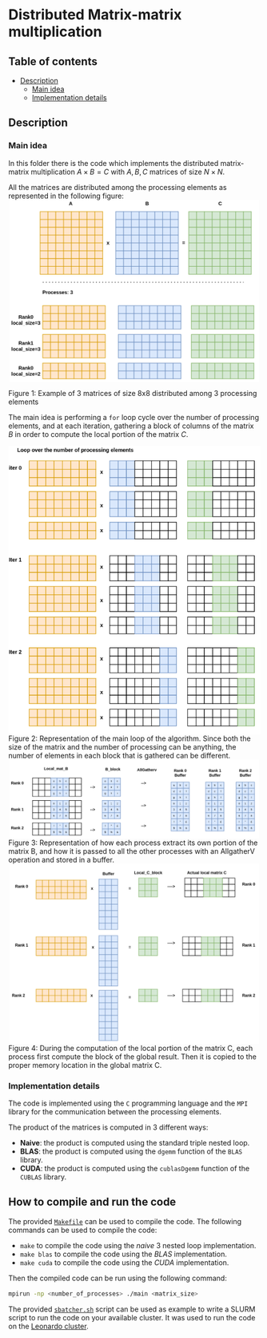 # Distributed Matrix-matrix multiplication

## Table of contents

- [Description](#description)
  * [Main idea](#main-idea)
  * [Implementation details](#implementation-details)

## Description

### Main idea

In this folder there is the code which implements the distributed matrix-matrix multiplication $A \times B = C$ with $A, B, C$ matrices of size $N \times N$.

All the matrices are distributed among the processing elements as represented in the following figure:
<img src="./images/01.png" style="width: 500px; margin-left: auto; margin-right: auto; display: block;">
<figcaption>Figure 1: Example of 3 matrices of size 8x8 distributed among 3 processing elements</figcaption>

The main idea is performing a `for` loop cycle over the number of processing elements, and at each iteration, gathering a block of columns of the matrix $B$ in order to compute the local portion of the matrix $C$.

<img src="./images/02.png" style="width: 650px; margin-left: auto; margin-right: auto; display: block;">
<figcaption>Figure 2: Representation of the main loop of the algorithm. Since both the size of the matrix and the number of processing can be anything, the number of elements in each block that is gathered can be different.</figcaption>


<img src="./images/03.png" style="width: 500px; margin-left: auto; margin-right: auto; display: block;">
<figcaption>Figure 3: Representation of how each process extract its own portion of the matrix B, and how it is passed to all the other processes with an AllgatherV operation and stored in a buffer.</figcaption>

<img src="./images/04.png" style="width: 500px; margin-left: auto; margin-right: auto; display: block;">
<figcaption>Figure 4: During the computation of the local portion of the matrix C, each process first compute the block of the global result. Then it is copied to the proper memory location in the global matrix C.</figcaption>

### Implementation details

The code is implemented using the `C` programming language and the `MPI` library for the communication between the processing elements.

The product of the matrices is computed in 3 different ways:

- **Naive**: the product is computed using the standard triple nested loop.
- **BLAS**: the product is computed using the `dgemm` function of the `BLAS` library.
- **CUDA**: the product is computed using the `cublasDgemm` function of the `CUBLAS` library.



## How to compile and run the code 

The provided [`Makefile`](./Makefile) can be used to compile the code. The following commands can be used to compile the code:

- `make` to compile the code using the *naive* 3 nested loop implementation.
- `make blas` to compile the code using the *BLAS* implementation.
- `make cuda` to compile the code using the *CUDA* implementation.

Then the compiled code can be run using the following command:

```bash
mpirun -np <number_of_processes> ./main <matrix_size> 
```
The provided [`sbatcher.sh`](./sbatcher.sh) script can be used as example to write a SLURM script to run the code on your available cluster. It was used to run the code on the [Leonardo cluster](https://leonardo-supercomputer.cineca.eu/).



[//]: # ()
[//]: # (- - -)

[//]: # (TODO: delete all this part below)

[//]: # ()
[//]: # ()
[//]: # (:> [!WARNING])

[//]: # (> REAMRK: at the moment this readme are just the note that I took during the lecture in which professor assigned the exercise. )

[//]: # (> It is going to be re-written as soon as possible)

[//]: # ()
[//]: # ()
[//]: # (***Remark***: This exercise will be part of the exam.)

[//]: # ()
[//]: # (We are going to parallelize a code that implements the matrix-matrix multiplication distributely )

[//]: # ()
[//]: # ($$)

[//]: # (A \times B = C)

[//]: # ($$)

[//]: # ()
[//]: # (where $A$ and $B$ are matrices and $C$ is the result of the multiplication..)

[//]: # ()
[//]: # ($$)

[//]: # (C_{ij} = \sum_{k=0}^{N} A_{ik} \times B_{kj})

[//]: # ($$)

[//]: # ()
[//]: # ()
[//]: # (Normally in code this is a three time nested loop: )

[//]: # ()
[//]: # (```c)

[//]: # (for &#40;int i = 0; i < N; i++&#41;)

[//]: # ({)

[//]: # (    for &#40;int j = 0; j < N; j ++&#41;)

[//]: # (    {)

[//]: # (        for &#40;int k = 0; k < N; k++&#41;)

[//]: # (        {)

[//]: # (            C[i, j] += A[i, k] * B[k, j];)

[//]: # (        })

[//]: # (    })

[//]: # (})

[//]: # (```)

[//]: # ()
[//]: # ()
[//]: # (But now we are in a setting with the data are distributed among different processes...)

[//]: # (There are many algorithms, the one we are going to implement is not the fastes in the world, but is a good compromise between simplicity of implementation and performance.)

[//]: # ()
[//]: # ()
[//]: # (Instead of gathering one single column and computing one single element of $C$ for all gather, we can gather a block of columns &#40;size: $N \times n_{loc}$&#41;.)

[//]: # ()
[//]: # (In this way instead of doing an allghater for each column, the total of allgather operation is reduced to $N/n_{loc} = $ number of processing elements.)

[//]: # ()
[//]: # ()
[//]: # (Of course this algorithm works better if the number of processing elements is much smaller than the size of the matrix $N$.)

[//]: # ()
[//]: # ()
[//]: # (note: $T_{communication} = T_{initialization} + T_{data\_transfer}$. )

[//]: # ()
[//]: # ()
[//]: # (**Unfortunatly** there is a big complication: at the end of the day, every local processes has to compute locally his local portion of C &#40;local parto fo B times all the portion of B&#41;.  The elements we are selecting are not contiguos in memory.)

[//]: # ()
[//]: # ()
[//]: # (```)

[//]: # (P0              B)

[//]: # (    +--------+------+--------+             +-------+)

[//]: # (    |        |\\\\\\|        |     -->     |\\\\\\\|)

[//]: # (    |        |\\\\\\|        |             |\\\\\\\|)

[//]: # (    +--------+------+--------+             +-------+)

[//]: # ()
[//]: # (P1              B)

[//]: # (    +--------+------+--------+             +-------+)

[//]: # (    |        |\\\\\\|        |     -->     |\\\\\\\|)

[//]: # (    |        |\\\\\\|        |             |\\\\\\\|)

[//]: # (    +--------+------+--------+             +-------+)

[//]: # ()
[//]: # ()
[//]: # ()
[//]: # (Pn              B)

[//]: # (    +--------+------+--------+             +-------+)

[//]: # (    |        |\\\\\\|        |     -->     |\\\\\\\|)

[//]: # (    |        |\\\\\\|        |             |\\\\\\\|)

[//]: # (    +--------+------+--------+             +-------+)

[//]: # ()
[//]: # (```)

[//]: # ()
[//]: # ()
[//]: # ()
[//]: # (- - -  )

[//]: # ()
[//]: # (Steps in pseudocode:)

[//]: # ()
[//]: # (```)

[//]: # ()
[//]: # (t0)

[//]: # (Allocation of distributed data)

[//]: # (t1)

[//]: # (Initialization of A and B &#40;randomly&#41;)

[//]: # (t2)

[//]: # (for &#40;count = 0; c < Npes< coutn ++&#41;{ // loop over the number of processing elements)

[//]: # (    t3)

[//]: # (    create_block &#40;B, block&#41;             // create a block of columns)

[//]: # (    t4)

[//]: # (    ALL_GATHER&#40;block, n_loc*n_loc, ...&#41; // gather the block of columns, B_colum is the receiving buffer)

[//]: # (    t5)

[//]: # (    MAT_MUL&#40;A, B_colum, C_loc&#41;          // compute the local portion of C)

[//]: # (    t6)

[//]: # (    )
[//]: # (})

[//]: # (print C // to check the result, to print it we have to collect all the local portions of C before)

[//]: # (```)

[//]: # ()
[//]: # ()
[//]: # ()
[//]: # ()
[//]: # (```)

[//]: # (                A                   B_column                    C )

[//]: # (P_x     +-------------------+      +--------+     *-  -  -  -  +--------+ -  -  -  -  - +)

[//]: # (        |                   |  x   |\\\\\\\\|     |            |\\\\\\\\|               |)

[//]: # (        |                   |      |\\\\\\\\|     |            |\\\\\\\\|               |)

[//]: # (        +-------------------+      +--------+     *-  -  -  -  +--------+ -  -  -  -  - +)

[//]: # (```)

[//]: # ()
[//]: # ()
[//]: # ()
[//]: # ()
[//]: # (We are required to produce a stacked chart about the time spent in the different parts of the code to compare the time of the parallel portion of the code with the serial one.)

[//]: # ()
[//]: # ()
[//]: # (```)

[//]: # (\\\\\ --> serial code)

[//]: # (///// --> parallel code)

[//]: # ()
[//]: # ()
[//]: # (      +-----+)

[//]: # (      |\\\\\|)

[//]: # (      |\\\\\|)

[//]: # (      +-----+)

[//]: # (      |/////|)

[//]: # (      |/////|        +-----+)

[//]: # (      |/////|        |\\\\\|)

[//]: # (      |/////|        +\\\\\|)

[//]: # (      |/////|        +-----+)

[//]: # (      |/////|        |/////|)

[//]: # (---------------------------------------------)

[//]: # (       1 processe    N processes)

[//]: # (```)

[//]: # ()
[//]: # ()
[//]: # ()
[//]: # ()
[//]: # (Note, the plot can have more stack, to delineate each part of the code how it acts)

[//]: # ()
[//]: # ()
[//]: # ()
[//]: # ()
[//]: # ()
[//]: # (2 VERSIONS OF THE CODE: )

[//]: # ()
[//]: # (- V1---> Naive Mat_mul implementation with the 3 nested loops)

[//]: # (- V2---> Mat_mul  implementatio used with the dgemm function of blas)

[//]: # ()
[//]: # ()
[//]: # ()
[//]: # (And this is only for the CPU part. )

[//]: # ()
[//]: # (In this course we want to use also the GPU pats. )

[//]: # ()
[//]: # ()
[//]: # (new pseudocode:)

[//]: # ()
[//]: # (```)

[//]: # (- ALLOCATION OF DISTRIBUTED DATA ON CPU )

[//]: # ()
[//]: # (- CUDAMEMCPY FROM CPU TO GPU  &#40;A  Cpu --> GPU &#41; )

[//]: # ()
[//]: # (- for &#40;c = 0, c < Npes, c++&#41;{)

[//]: # (    - create_block )

[//]: # (    - ALL_GATHER)

[//]: # (    - SET_DEVICE&#40;...&#41;)

[//]: # (    - CUDAMEMCPY FROM CPU TO GPU &#40;B_colum CPU --> GPU&#41;)

[//]: # (    - Mat_mul_GPU)

[//]: # (})

[//]: # (- CUDAMEMCPY FROM GPU TO CPU &#40;C GPU --> CPU&#41;)

[//]: # ()
[//]: # ()
[//]: # (- PRINT C)

[//]: # (```)

[//]: # ()
[//]: # ()
[//]: # (`CUDA_SET_DEVICE&#40;&#41;`  takes a input a number and set the GPU with that number as the current device.)

[//]: # (in this way if we have more than one GPU we can select the one we want to use. tipically use in a node is `CUDA_SET_DEVICE&#40;RANK % N_GPUS_IN_NODE&#41;`)

[//]: # ()
[//]: # ()
[//]: # (In this case the Matrix_multiplication will be done using the `cublasDgemm` function of the CUBLAS library. &#40;the prof said that is usless to implement the matrix multiplication on the GPU by ourself, the library is optimized and we can use it&#41;)

[//]: # ()
[//]: # ()
[//]: # ()
[//]: # (Note: in the dgem interface there is a LDC parameters which stands for the leading dimension of the matrix. This is in our case $N$, because the matrix is stored in a linear array.)

[//]: # ()
[//]: # (while the CUBLAS library considered the matrix as a column major matrix, so the leading dimension is the number of rows of the matrix. )

[//]: # ()
[//]: # ()
[//]: # (`CUDA-AWARE MPI` is a feature of the MPI library that allows to pass directly the GPU memory to the MPI functions. This is useful because we can avoid the copy of the data from the GPU to the CPU and then to the other GPU.)

[//]: # ()
